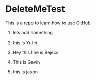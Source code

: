 # DeleteMeTest
This is a repo to learn how to use GitHub

1. lets add something
2. this is Yufei

4. Hey this line is Bejecs.
5. This is Gavin
6. this is jason
